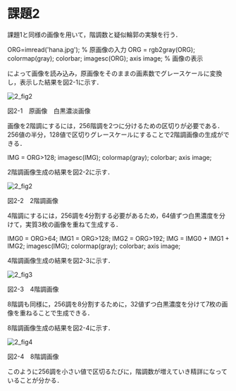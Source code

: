 # 課題2

課題1と同様の画像を用いて，階調数と疑似輪郭の実験を行う．

ORG=imread('hana.jpg'); % 原画像の入力
ORG = rgb2gray(ORG); colormap(gray); colorbar;
imagesc(ORG); axis image; % 画像の表示

によって画像を読み込み，原画像をそのままの画素数でグレースケールに変換し，表示した結果を図2-1に示す．

![2_fig2](https://user-images.githubusercontent.com/35133431/35190390-a956ccac-fea3-11e7-9c94-076ef00630f5.png)

図2-1　原画像　白黒濃淡画像

画像を2階調にするには，256階調を2つに分けるための区切りが必要である．256値の半分，128値で区切りグレースケールにすることで2階調画像の生成ができる．

IMG = ORG>128;
imagesc(IMG); colormap(gray); colorbar;  axis image;

2階調画像生成の結果を図2-2に示す．

![2_fig2](https://user-images.githubusercontent.com/35133431/35190393-b9bc2f7e-fea3-11e7-83ca-ac856605c774.png)

図2-2　2階調画像

4階調にするには，256調を4分割する必要があるため，64値ずつ白黒濃度を分けて，実質3枚の画像を重ねて生成する．

IMG0 = ORG>64;
IMG1 = ORG>128;
IMG2 = ORG>192;
IMG = IMG0 + IMG1 + IMG2;
imagesc(IMG); colormap(gray); colorbar;  axis image;

4階調画像生成の結果を図2-3に示す．

![2_fig3](https://user-images.githubusercontent.com/35133431/35190394-bd84206c-fea3-11e7-86b2-1ebe0190d268.png)

図2-3　4階調画像

8階調も同様に，256調を8分割するために，32値ずつ白黒濃度を分けて7枚の画像を重ねることで生成できる．




8階調画像生成の結果を図2-4に示す．

![2_fig4](https://user-images.githubusercontent.com/35133431/35190396-d45fba76-fea3-11e7-9be9-3c0cf66c395f.png)

図2-4　8階調画像

このように256調を小さい値で区切るたびに，階調数が増えていき精詳になっていることが分かる．
